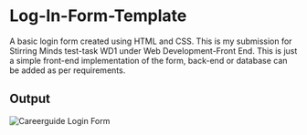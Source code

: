 # Log-In-Form-Template
A basic login form created using HTML and CSS. This is my submission for Stirring Minds test-task WD1 under Web Development-Front End.
This is just a simple front-end implementation of the form, back-end or database can be added as per requirements.

## Output
![Careerguide Login Form](/images/formss.png)
